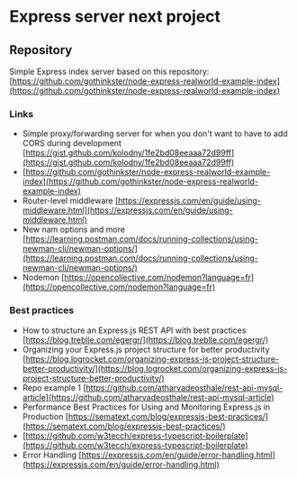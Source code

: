 # Express server next project

## Repository

Simple Express index server based on this repository: <br>
[https://github.com/gothinkster/node-express-realworld-example-index](https://github.com/gothinkster/node-express-realworld-example-index)

### Links

- Simple proxy/forwarding server for when you don't want to have to add CORS during development [https://gist.github.com/kolodny/1fe2bd08eeaaa72d99ff](https://gist.github.com/kolodny/1fe2bd08eeaaa72d99ff)
- [https://github.com/gothinkster/node-express-realworld-example-index](https://github.com/gothinkster/node-express-realworld-example-index)
- Router-level middleware [https://expressjs.com/en/guide/using-middleware.html](https://expressjs.com/en/guide/using-middleware.html)
- New nam options and more [https://learning.postman.com/docs/running-collections/using-newman-cli/newman-options/](https://learning.postman.com/docs/running-collections/using-newman-cli/newman-options/)
- Nodemon [https://opencollective.com/nodemon?language=fr](https://opencollective.com/nodemon?language=fr)


### Best practices

- How to structure an Express.js REST API with best practices [https://blog.treblle.com/egergr/](https://blog.treblle.com/egergr/)
- Organizing your Express.js project structure for better productivity [https://blog.logrocket.com/organizing-express-js-project-structure-better-productivity/](https://blog.logrocket.com/organizing-express-js-project-structure-better-productivity/)
- Repo example 1 [https://github.com/atharvadeosthale/rest-api-mysql-article](https://github.com/atharvadeosthale/rest-api-mysql-article)
- Performance Best Practices for Using and Monitoring Express.js in Production [https://sematext.com/blog/expressjs-best-practices/](https://sematext.com/blog/expressjs-best-practices/)
- [https://github.com/w3tecch/express-typescript-boilerplate](https://github.com/w3tecch/express-typescript-boilerplate)
- Error Handling [https://expressjs.com/en/guide/error-handling.html](https://expressjs.com/en/guide/error-handling.html)